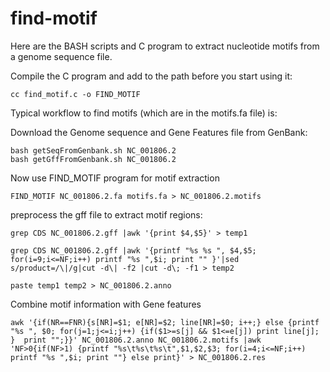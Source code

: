 # find-motif

Here are the BASH scripts and C program to extract nucleotide motifs from a genome sequence file.

Compile the C program and add to the path before you start using it:

```
cc find_motif.c -o FIND_MOTIF 
```

Typical workflow to find motifs (which are in the motifs.fa file) is:

Download the Genome sequence and Gene Features file from GenBank:

```  
bash getSeqFromGenbank.sh NC_001806.2 
bash getGffFromGenbank.sh NC_001806.2 
```

Now use FIND_MOTIF program for motif extraction

```
FIND_MOTIF NC_001806.2.fa motifs.fa > NC_001806.2.motifs 
```

preprocess the gff file to extract motif regions:

```
grep CDS NC_001806.2.gff |awk '{print $4,$5}' > temp1 

grep CDS NC_001806.2.gff |awk '{printf "%s %s ", $4,$5; for(i=9;i<=NF;i++) printf "%s ",$i; print "" }'|sed s/product=/\|/g|cut -d\| -f2 |cut -d\; -f1 > temp2 

paste temp1 temp2 > NC_001806.2.anno 
```

Combine motif information with Gene features

```
awk '{if(NR==FNR){s[NR]=$1; e[NR]=$2; line[NR]=$0; i++;} else {printf "%s ", $0; for(j=1;j<=i;j++) {if($1>=s[j] && $1<=e[j]) print line[j];  }  print "";}}' NC_001806.2.anno NC_001806.2.motifs |awk 'NF>0{if(NF>1) {printf "%s\t%s\t%s\t",$1,$2,$3; for(i=4;i<=NF;i++) printf "%s ",$i; print ""} else print}' > NC_001806.2.res
```
